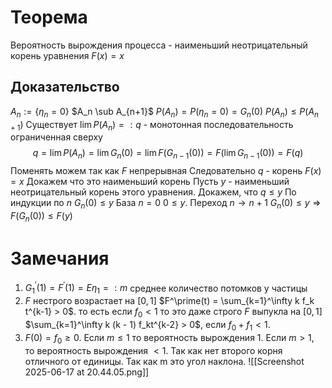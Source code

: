 # Теорема
Вероятность вырождения процесса - наименьший неотрицательный корень уравнения $F(x) = x$ 
## Доказательство
$A_n := \{\eta_n = 0\}$ $A_n \sub A_{n+1}$ $P(A_n) = P(\eta_n = 0) = G_n(0)$ 
$P(A_n) \leq P(A_{n+1})$ Существует $\lim P(A_n) =: q$ - монотонная последовательность ограниченная сверху
$$q =\lim P(A_n) = \lim G_n(0) = \lim F(G_{n-1}(0)) = F(\lim G_{n-1}(0)) = F(q)$$
Поменять можем так как $F$ непрерывная
Следовательно $q$ - корень $F(x) = x$
Докажем что это наименьший корень
Пусть $y$ - наименьший неотрицательный корень этого уравнения. Докажем, что $q \leq y$ 
По индукции по $n$ $G_n(0) \leq y$ 
База $n = 0$ $0 \leq y$. Переход $n \to n +1$
$G_n(0) \leq y \Rightarrow F(G_n(0)) \leq F(y)$ 
# Замечания
1. $G_{1}^\prime(1) = F^\prime(1) = E\eta_1 = : m$ среднее количество потомков у частицы 
2. $F$ нестрого возрастает на $[0, 1]$ $F^\prime(t) =  \sum_{k=1}^\infty k f_k t^{k-1} > 0$. то есть если $f_0 < 1$ то это даже строго
   $F$ выпукла на $[0, 1]$ $\sum_{k=1}^\infty k (k - 1) f_kt^{k-2} > 0$, если $f_ 0 + f_1 < 1$. 
3. $F(0) = f_0 \geq 0$. Если $m \leq 1$ то вероятность вырождения 1. Если $m > 1$, то вероятность вырождения $< 1$. Так как нет второго корня отличного от единицы. Так как m это угол наклона.
   ![[Screenshot 2025-06-17 at 20.44.05.png]]
